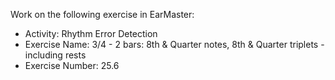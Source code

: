 Work on the following exercise in EarMaster:
- Activity: Rhythm Error Detection
- Exercise Name: 3/4 - 2 bars: 8th & Quarter notes, 8th & Quarter triplets - including rests
- Exercise Number: 25.6
